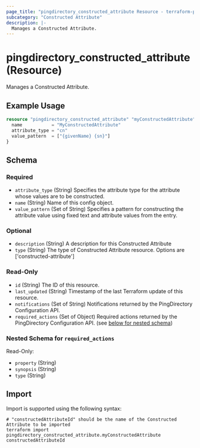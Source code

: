 ```yaml
---
page_title: "pingdirectory_constructed_attribute Resource - terraform-provider-pingdirectory"
subcategory: "Constructed Attribute"
description: |-
  Manages a Constructed Attribute.
---
```


# pingdirectory_constructed_attribute (Resource)

Manages a Constructed Attribute.

## Example Usage

```terraform
resource "pingdirectory_constructed_attribute" "myConstructedAttribute" {
  name           = "MyConstructedAttribute"
  attribute_type = "cn"
  value_pattern  = ["{givenName} {sn}"]
}
```

<!-- schema generated by tfplugindocs -->
## Schema

### Required

- `attribute_type` (String) Specifies the attribute type for the attribute whose values are to be constructed.
- `name` (String) Name of this config object.
- `value_pattern` (Set of String) Specifies a pattern for constructing the attribute value using fixed text and attribute values from the entry.

### Optional

- `description` (String) A description for this Constructed Attribute
- `type` (String) The type of Constructed Attribute resource. Options are ['constructed-attribute']

### Read-Only

- `id` (String) The ID of this resource.
- `last_updated` (String) Timestamp of the last Terraform update of this resource.
- `notifications` (Set of String) Notifications returned by the PingDirectory Configuration API.
- `required_actions` (Set of Object) Required actions returned by the PingDirectory Configuration API. (see [below for nested schema](#nestedatt--required_actions))

<a id="nestedatt--required_actions"></a>
### Nested Schema for `required_actions`

Read-Only:

- `property` (String)
- `synopsis` (String)
- `type` (String)

## Import

Import is supported using the following syntax:

```shell
# "constructedAttributeId" should be the name of the Constructed Attribute to be imported
terraform import pingdirectory_constructed_attribute.myConstructedAttribute constructedAttributeId
```

